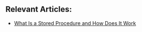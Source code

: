 ## Relevant Articles:
-  [What Is a Stored Procedure and How Does It Work](https://www.baeldung.com/sql/stored-procedures-guide)

